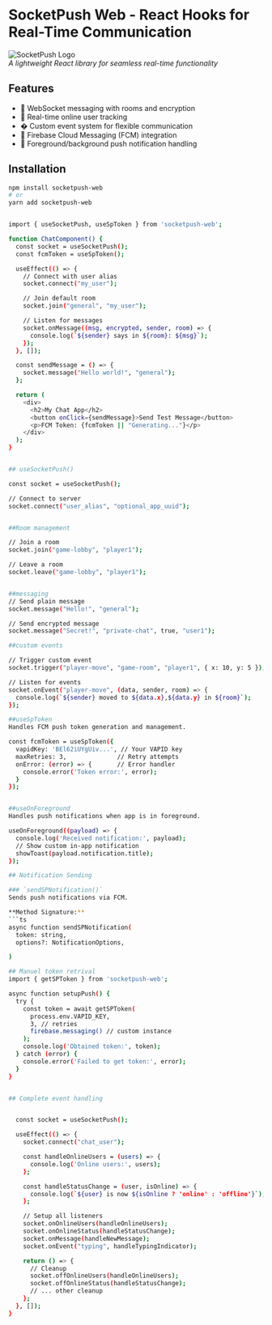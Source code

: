 # SocketPush Web - React Hooks for Real-Time Communication

![SocketPush Logo](https://via.placeholder.com/150x50?text=SocketPush)  
_A lightweight React library for seamless real-time functionality_

## Features

- 💬 WebSocket messaging with rooms and encryption
- 👥 Real-time online user tracking
- � Custom event system for flexible communication
- 🔔 Firebase Cloud Messaging (FCM) integration
- 📱 Foreground/background push notification handling

## Installation

````bash
npm install socketpush-web
# or
yarn add socketpush-web


import { useSocketPush, useSpToken } from 'socketpush-web';

function ChatComponent() {
  const socket = useSocketPush();
  const fcmToken = useSpToken();

  useEffect(() => {
    // Connect with user alias
    socket.connect("my_user");

    // Join default room
    socket.join("general", "my_user");

    // Listen for messages
    socket.onMessage((msg, encrypted, sender, room) => {
      console.log(`${sender} says in ${room}: ${msg}`);
    });
  }, []);

  const sendMessage = () => {
    socket.message("Hello world!", "general");
  };

  return (
    <div>
      <h2>My Chat App</h2>
      <button onClick={sendMessage}>Send Test Message</button>
      <p>FCM Token: {fcmToken || "Generating..."}</p>
    </div>
  );
}


## useSocketPush()

const socket = useSocketPush();

// Connect to server
socket.connect("user_alias", "optional_app_uuid");


##Room management

// Join a room
socket.join("game-lobby", "player1");

// Leave a room
socket.leave("game-lobby", "player1");


##messaging
// Send plain message
socket.message("Hello!", "general");

// Send encrypted message
socket.message("Secret!", "private-chat", true, "user1");

##custom events

// Trigger custom event
socket.trigger("player-move", "game-room", "player1", { x: 10, y: 5 });

// Listen for events
socket.onEvent("player-move", (data, sender, room) => {
  console.log(`${sender} moved to ${data.x},${data.y} in ${room}`);
});

##useSpToken
Handles FCM push token generation and management.

const fcmToken = useSpToken({
  vapidKey: 'BEl62iUYgUiv...', // Your VAPID key
  maxRetries: 3,              // Retry attempts
  onError: (error) => {       // Error handler
    console.error('Token error:', error);
  }
});


##useOnForeground
Handles push notifications when app is in foreground.

useOnForeground((payload) => {
  console.log('Received notification:', payload);
  // Show custom in-app notification
  showToast(payload.notification.title);
});

## Notification Sending

### `sendSPNotification()`
Sends push notifications via FCM.

**Method Signature:**
```ts
async function sendSPNotification(
  token: string,
  options?: NotificationOptions,

)

## Manuel token retrival
import { getSPToken } from 'socketpush-web';

async function setupPush() {
  try {
    const token = await getSPToken(
      process.env.VAPID_KEY,
      3, // retries
      firebase.messaging() // custom instance
    );
    console.log('Obtained token:', token);
  } catch (error) {
    console.error('Failed to get token:', error);
  }
}


## Complete event handling


  const socket = useSocketPush();

  useEffect(() => {
    socket.connect("chat_user");

    const handleOnlineUsers = (users) => {
      console.log('Online users:', users);
    };

    const handleStatusChange = (user, isOnline) => {
      console.log(`${user} is now ${isOnline ? 'online' : 'offline'}`);
    };

    // Setup all listeners
    socket.onOnlineUsers(handleOnlineUsers);
    socket.onOnlineStatus(handleStatusChange);
    socket.onMessage(handleNewMessage);
    socket.onEvent("typing", handleTypingIndicator);

    return () => {
      // Cleanup
      socket.offOnlineUsers(handleOnlineUsers);
      socket.offOnlineStatus(handleStatusChange);
      // ... other cleanup
    };
  }, []);
}

````
